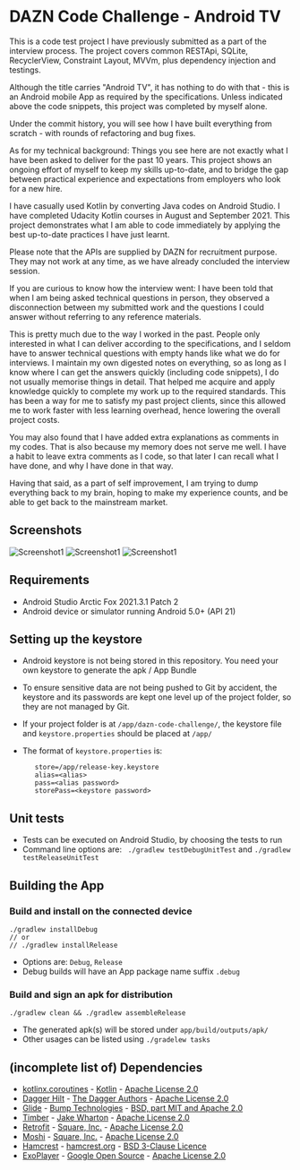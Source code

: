 # DAZN Code Challenge - Android TV

This is a code test project I have previously submitted as a part of the interview process. The
project covers common RESTApi, SQLite, RecyclerView, Constraint Layout, MVVm, plus dependency
injection and testings.

Although the title carries "Android TV", it has nothing to do with that - this is an Android mobile
App as required by the specifications. Unless indicated above the code snippets, this project was
completed by myself alone.

Under the commit history, you will see how I have built everything from scratch - with rounds of
refactoring and bug fixes.

As for my technical background:
Things you see here are not exactly what I have been asked to deliver for the past 10 years. This
project shows an ongoing effort of myself to keep my skills up-to-date, and to bridge the gap
between practical experience and expectations from employers who look for a new hire.

I have casually used Kotlin by converting Java codes on Android Studio. I have completed Udacity
Kotlin courses in August and September 2021. This project demonstrates what I am able to code
immediately by applying the best up-to-date practices I have just learnt.

Please note that the APIs are supplied by DAZN for recruitment purpose. They may not work at any
time, as we have already concluded the interview session.

If you are curious to know how the interview went:
I have been told that when I am being asked technical questions in person, they observed a
disconnection between my submitted work and the questions I could answer without referring to any
reference materials.

This is pretty much due to the way I worked in the past. People only interested in what I can
deliver according to the specifications, and I seldom have to answer technical questions with empty
hands like what we do for interviews. I maintain my own digested notes on everything, so as long as
I know where I can get the answers quickly (including code snippets), I do not usually memorise
things in detail. That helped me acquire and apply knowledge quickly to complete my work up to the
required standards. This has been a way for me to satisfy my past project clients, since this
allowed me to work faster with less learning overhead, hence lowering the overall project costs.

You may also found that I have added extra explanations as comments in my codes. That is also
because my memory does not serve me well. I have a habit to leave extra comments as I code, so that
later I can recall what I have done, and why I have done in that way.

Having that said, as a part of self improvement, I am trying to dump everything back to my brain,
hoping to make my experience counts, and be able to get back to the mainstream market.

## Screenshots

![Screenshot1](screenshots/screen0.png) ![Screenshot1](screenshots/screen1.png) ![Screenshot1](screenshots/screen2.png)

## Requirements

* Android Studio Arctic Fox 2021.3.1 Patch 2
* Android device or simulator running Android 5.0+ (API 21)

## Setting up the keystore

* Android keystore is not being stored in this repository. You need your own keystore to generate
  the apk / App Bundle

* To ensure sensitive data are not being pushed to Git by accident, the keystore and its passwords
  are kept one level up of the project folder, so they are not managed by Git.

* If your project folder is at `/app/dazn-code-challenge/`, the keystore file
  and `keystore.properties` should be placed at `/app/`

* The format of `keystore.properties` is:
  ```
     store=/app/release-key.keystore
     alias=<alias>
     pass=<alias password>
     storePass=<keystore password>
  ```

## Unit tests

* Tests can be executed on Android Studio, by choosing the tests to run
* Command line options are: ` ./gradlew testDebugUnitTest` and `./gradlew testReleaseUnitTest`

## Building the App

### Build and install on the connected device

   ```
   ./gradlew installDebug
   // or
   // ./gradlew installRelease
   ```

* Options are: `Debug`, `Release`
* Debug builds will have an App package name suffix `.debug`

### Build and sign an apk for distribution

   ```
   ./gradlew clean && ./gradlew assembleRelease
   ```

* The generated apk(s) will be stored under `app/build/outputs/apk/`
* Other usages can be listed using `./gradelew tasks`

## (incomplete list of) Dependencies

* [kotlinx.coroutines](https://github.com/Kotlin/kotlinx.coroutines) - [Kotlin](https://kotlinlang.org/) - [Apache License 2.0](http://www.apache.org/licenses/LICENSE-2.0.html)
* [Dagger Hilt](https://dagger.dev/hilt/) - [The Dagger Authors](https://dagger.dev/hilt/) - [Apache License 2.0](http://www.apache.org/licenses/LICENSE-2.0.html)
* [Glide](https://github.com/bumptech/glide) - [Bump Technologies](https://github.com/bumptech) - [BSD, part MIT and Apache 2.0](https://github.com/bumptech/glide/blob/master/LICENSE)
* [Timber](https://github.com/JakeWharton/timber) - [Jake Wharton](https://github.com/JakeWharton) - [Apache License 2.0](http://www.apache.org/licenses/LICENSE-2.0.html)
* [Retrofit](https://square.github.io/retrofit/) - [Square, Inc.](https://squareup.com/) - [Apache License 2.0](http://www.apache.org/licenses/LICENSE-2.0.html)
* [Moshi](https://github.com/square/moshi) - [Square, Inc.](https://squareup.com/) - [Apache License 2.0](http://www.apache.org/licenses/LICENSE-2.0.html)
* [Hamcrest](http://hamcrest.org/JavaHamcrest/) - [hamcrest.org](http://hamcrest.org/) - [BSD 3-Clause Licence](https://opensource.org/licenses/BSD-3-Clause)
* [ExoPlayer](https://github.com/google/ExoPlayer) - [Google Open Source](https://opensource.google/) - [Apache License 2.0](http://www.apache.org/licenses/LICENSE-2.0.html)